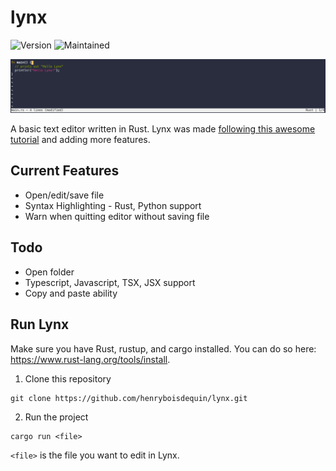 # lynx

![Version](https://img.shields.io/github/v/release/henryboisdequin/lynx?style=for-the-badge)
![Maintained](https://img.shields.io/maintenance/yes/2021?style=for-the-badge)

<img src="./images/lynx.png"></img>

A basic text editor written in Rust. Lynx was made <a href="https://www.philippflenker.com/hecto/">following this awesome tutorial</a> and adding more features.

## Current Features

- Open/edit/save file
- Syntax Highlighting - Rust, Python support
- Warn when quitting editor without saving file

## Todo

- Open folder
- Typescript, Javascript, TSX, JSX support
- Copy and paste ability

## Run Lynx

Make sure you have Rust, rustup, and cargo installed. You can do so here: https://www.rust-lang.org/tools/install.

1. Clone this repository

```
git clone https://github.com/henryboisdequin/lynx.git
```

2. Run the project

```
cargo run <file>
```

`<file>` is the file you want to edit in Lynx.
